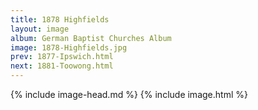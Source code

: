 ```yaml
---
title: 1878 Highfields
layout: image
album: German Baptist Churches Album
image: 1878-Highfields.jpg
prev: 1877-Ipswich.html
next: 1881-Toowong.html
---
```

{% include image-head.md %}
{% include image.html %}